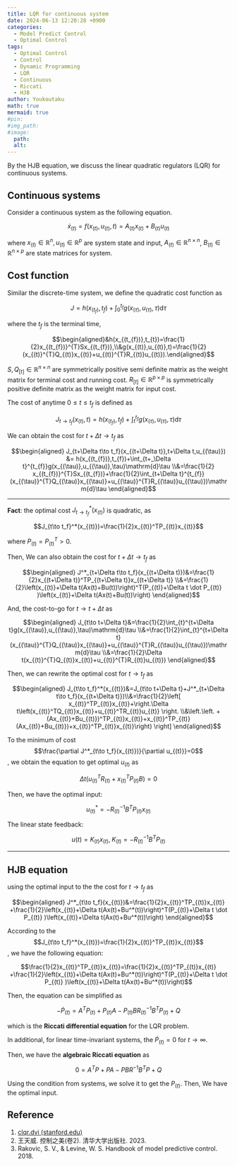 ```yaml
---
title: LQR for continuous system
date: 2024-06-13 12:20:28 +0900
categories:
  - Model Predict Control
  - Optimal Control
tags:
  - Optimal Control
  - Control
  - Dynamic Programming
  - LQR
  - Continuous
  - Riccati
  - HJB
author: Youkoutaku
math: true
mermaid: true
#pin:
#img_path:
#image:
  path: 
  alt: 
---
```


By the HJB equation, we discuss the linear quadratic regulators (LQR) for continuous systems. 

## Continuous systems
Consider a continuous system as the following equation.

$$\dot{x}_{(t)}=f(x_{(t)},u_{(t)},t)=A_{(t)}x_{(t)}+B_{(t)}u_{(t)}$$

where $x_{(t)}\in\mathbb{R}^n,u_{(t)}\in\mathbb{R}^p$ are system state and input, $A_{(t)}\in\mathbb{R}^{n\times n}$, $B_{(t)}\in\mathbb{R}^{n\times p}$ are state matrices for system.

## Cost function
Similar the discrete-time system, we define the quadratic cost function as

$$J=h(x_{(t_{f})},t_{f})+\int_{0}^{t_{f}}g(x_{(\tau)},u_{(\tau)},\tau)\mathrm{d}\tau$$

where the $t_f$ is the terminal time, 

$$\begin{aligned}&h(x_{(t_{f})},t_{t})=\frac{1}{2}x_{(t_{f})}^{T}Sx_{(t_{f})},\\&g(x_{(t)},u_{(t)},t)=\frac{1}{2}(x_{(t)}^{T}Q_{(t)}x_{(t)}+u_{(t)}^{T}R_{(t)}u_{(t)}).\end{aligned}$$

$S,Q_{[t]}\in\mathbb{R}^{n\times n}$ are symmetrically positive semi definite matrix as the weight matrix for terminal cost and running cost. $R_{[t]}\in\mathbb{R}^{p\times p}$ is symmetrically positive definite matrix as the weight matrix for input cost. 

The cost of anytime $0\le t\le t_f$  is defined as

$$J_{t\to t_{f}} (x_{(t)},t)=h(x_{(t_{f})},t_{f})+\int_{t}^{t_{f}}g(x_{(\tau)},u_{(\tau)},\tau)\mathrm{d}\tau $$

We can obtain the cost for $t+\Delta t\to t_f$ as

$$\begin{aligned}
J_{t+\Delta t\to t_f}(x_{(t+\Delta t)},t+\Delta t,u_{(\tau)}) &= h(x_{(t_{f})},t_{f})+\int_{t+_\Delta t}^{t_{f}}g(x_{(\tau)},u_{(\tau)},\tau)\mathrm{d}\tau \\&=\frac{1}{2} x_{(t_{f})}^{T}Sx_{(t_{f})}+\frac{1}{2}\int_{t+\Delta t}^{t_{f}}(x_{(\tau)}^{T}Q_{(\tau)}x_{(\tau)}+u_{(\tau)}^{T}R_{(\tau)}u_{(\tau)})\mathrm{d}\tau
\end{aligned}$$

---
**Fact**: the optimal cost $J_{t\to t_f}^*\left(x_{(t)}\right)$ is quadratic, as

$$J_{t\to t_f}^*(x_{(t)})=\frac{1}{2}x_{(t)}^TP_{(t)}x_{(t)}$$

where $P_{(t)}=P_{(t)}^T>0$. 

Then, We can also obtain the cost for $t+\Delta t\to t_f$ as

$$\begin{aligned}
J^*_{t+\Delta t\to t_f}(x_{(t+\Delta t)})&=\frac{1}{2}x_{(t+\Delta t)}^TP_{(t+\Delta t)}x_{(t+\Delta t)}
\\&=\frac{1}{2}\left(x_{(t)}+\Delta t(Ax(t)+Bu(t))\right)^T(P_{(t)}+\Delta t \dot P_{(t)} )\left(x_{(t)}+\Delta t(Ax(t)+Bu(t))\right)
\end{aligned}$$

And, the cost-to-go for $t\to t+\Delta t$ as

$$\begin{aligned}
	J_{t\to t+\Delta t}&=\frac{1}{2}\int_{t}^{t+\Delta t}g(x_{(\tau)},u_{(\tau)},\tau)\mathrm{d}\tau \\&=\frac{1}{2}\int_{t}^{t+\Delta t}(x_{(\tau)}^{T}Q_{(\tau)}x_{(\tau)}+u_{(\tau)}^{T}R_{(\tau)}u_{(\tau)})\mathrm{d}\tau
	\\&=\frac{1}{2}\Delta t(x_{(t)}^{T}Q_{(t)}x_{(t)}+u_{(t)}^{T}R_{(t)}u_{(t)})
\end{aligned}$$

Then, we can rewrite the optimal cost for $t\to t_f$ as

$$\begin{aligned}
	J_{t\to t_f}^*(x_{(t)})&=J_{t\to t+\Delta t}+J^*_{t+\Delta t\to t_f}(x_{(t+\Delta t)})\\&=\frac{1}{2}\left[ x_{(t)}^TP_{(t)}x_{(t)}+\right.\Delta t\left(x_{(t)}^TQ_{(t)}x_{(t)}+u_{(t)}^TR_{(t)}u_{(t)} \right.
	\\&\left.\left. +(Ax_{(t)}+Bu_{(t)})^TP_{(t)}x_{(t)}+x_{(t)}^TP_{(t)}(Ax_{(t)}+Bu_{(t)})+x_{(t)}^TP_{(t)}x_{(t)}\right) \right]
\end{aligned}$$

To the minimum of cost
$$\frac{\partial J^*_{t\to t_f}(x_{(t)})}{\partial u_{(t)}}=0$$
, we obtain the equation to get optimal $u_{(t)}$ as 

$$\Delta t \left(u_{(t)}^TR_{(t)}+x_{(t)}^TP_{(t)}B\right)=0$$

Then, we have the optimal input:

$$u^*_{(t)}=-R_{(t)}^{-1}B^TP_{(t)}x_{(t)}$$

The linear state feedback:

$$u(t)=K_{(t)}x_{(t)}, \; K_{(t)}=-R_{(t)}^{-1}B^TP_{(t)}$$

---
## HJB equation
using the optimal input to the the cost for $t\to t_f$ as 

$$\begin{aligned}
J^*_{t\to t_f}(x_{(t)})&=\frac{1}{2}x_{(t)}^TP_{(t)}x_{(t)} +\frac{1}{2}\left(x_{(t)}+\Delta t(Ax(t)+Bu^*(t))\right)^T(P_{(t)}+\Delta t \dot P_{(t)} )\left(x_{(t)}+\Delta t(Ax(t)+Bu^*(t))\right)
\end{aligned}$$

According to the $$J_{t\to t_f}^*(x_{(t)})=\frac{1}{2}x_{(t)}^TP_{(t)}x_{(t)}$$, we have the following equation:

$$\frac{1}{2}x_{(t)}^TP_{(t)}x_{(t)}=\frac{1}{2}x_{(t)}^TP_{(t)}x_{(t)} +\frac{1}{2}\left(x_{(t)}+\Delta t(Ax(t)+Bu^*(t))\right)^T(P_{(t)}+\Delta t \dot P_{(t)} )\left(x_{(t)}+\Delta t(Ax(t)+Bu^*(t))\right)$$

Then, the equation can be simplified as 

$$-\dot P_{(t)}=A^TP_{(t)}+P_{(t)}A-P_{(t)}BR_{(t)}^{-1}B^TP_{(t)}+Q$$

which is the **Riccati differential equation** for the LQR problem.

In additional, for linear time-invariant systems, the $\dot P_{(t)}=0$ for $t\to\infty$.

Then, we have the **algebraic Riccati equation** as 

$$0=A^TP+PA-PBR^{-1}B^TP+Q$$

Using the condition from systems, we solve it to get the $P_{(t)}$. Then, We have the optimal input. 

## Reference
1. [clqr.dvi (stanford.edu)](https://web.stanford.edu/class/ee363/lectures/clqr.pdf)
2. 王天威. 控制之美(卷2). 清华大学出版社. 2023.
3. Rakovic, S. V., & Levine, W. S. Handbook of model predictive control. 2018. 